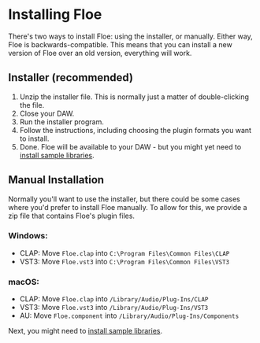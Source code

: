 <!--
SPDX-FileCopyrightText: 2024 Sam Windell
SPDX-License-Identifier: GPL-3.0-or-later
-->

# Installing Floe

There's two ways to install Floe: using the installer, or manually. Either way, Floe is backwards-compatible. This means that you can install a new version of Floe over an old version, everything will work.

## Installer (recommended)

1. Unzip the installer file. This is normally just a matter of double-clicking the file.
1. Close your DAW.
1. Run the installer program.
1. Follow the instructions, including choosing the plugin formats you want to install.
1. Done. Floe will be available to your DAW - but you might yet need to [install sample libraries](installing-libraries-and-presets.md).

## Manual Installation

Normally you'll want to use the installer, but there could be some cases where you'd prefer to install Floe manually. To allow for this, we provide a zip file that contains Floe's plugin files.

### Windows:
- CLAP: Move `Floe.clap` into `C:\Program Files\Common Files\CLAP`
- VST3: Move `Floe.vst3` into `C:\Program Files\Common Files\VST3`

### macOS:
- CLAP: Move `Floe.clap` into `/Library/Audio/Plug-Ins/CLAP`
- VST3: Move `Floe.vst3` into `/Library/Audio/Plug-Ins/VST3`
- AU: Move `Floe.component` into `/Library/Audio/Plug-Ins/Components`

Next, you might need to [install sample libraries](installing-libraries-and-presets.md). 

